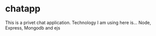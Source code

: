 # chatapp
This is a privet chat application. Technology I am using here is... Node, Express, Mongodb and ejs
